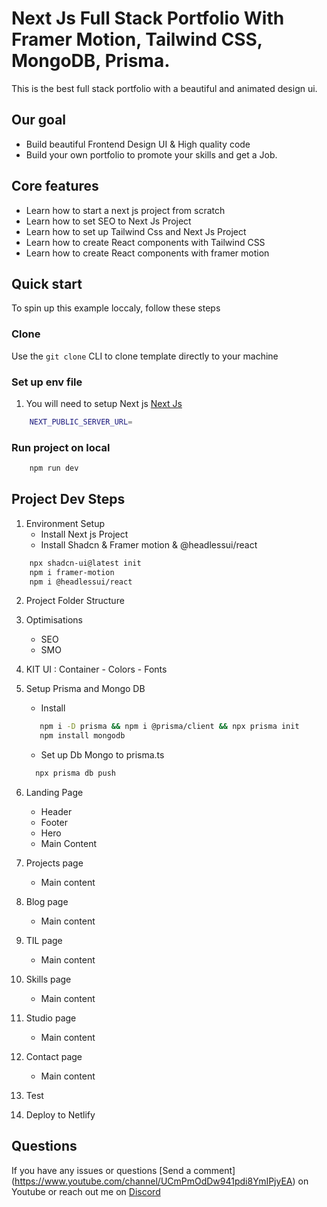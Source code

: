 # Next Js Full Stack Portfolio With Framer Motion, Tailwind CSS, MongoDB, Prisma.

This is the best full stack portfolio with a beautiful and animated design ui. 

## Our goal

- Build beautiful Frontend Design UI &  High quality code 
- Build your own portfolio to promote your skills and get a Job.

## Core features 

- Learn how to start a next js  project from scratch
- Learn how to set SEO to Next Js Project
- Learn how to set up Tailwind Css and Next Js Project
- Learn how to create React components with Tailwind CSS
- Learn how to create React components with framer motion

## Quick start

To spin up this example loccaly, follow these steps

### Clone

Use the ` git clone ` CLI to clone template directly  to your machine

### Set up env file

1. You will need to setup Next js  [Next Js ](https://nextjs.org)

```bash
    NEXT_PUBLIC_SERVER_URL=
```

### Run project on local


```bash
    npm run dev
```

## Project Dev Steps

1. Environment Setup
    - Install Next js Project
    - Install Shadcn & Framer motion & @headlessui/react
    
```bash
    npx shadcn-ui@latest init
    npm i framer-motion
    npm i @headlessui/react
```

2.  Project Folder Structure

3.  Optimisations
    - SEO 
    - SMO

4. KIT UI : Container - Colors - Fonts 

5. Setup Prisma and Mongo DB 
      
      - Install
      ```bash
         npm i -D prisma && npm i @prisma/client && npx prisma init
         npm install mongodb
      ```
      
      - Set up Db Mongo to prisma.ts
      ```bash
        npx prisma db push
      ```

6. Landing Page
    - Header
    - Footer
    - Hero
    - Main Content

7. Projects page
    - Main content
    
8. Blog page
    - Main content

9. TIL page
    - Main content
    
10. Skills page
    - Main content
    
11. Studio page
    - Main content

12. Contact page
    - Main content

13. Test

14. Deploy to Netlify


## Questions

If you have any issues or questions [Send a comment] (https://www.youtube.com/channel/UCmPmOdDw941pdi8YmIPjyEA) on Youtube or reach out me on [Discord](https://discord.com/channels/1234070993996091503/1234070994512248853)


